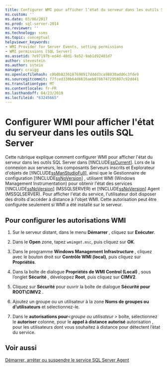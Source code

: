 ```yaml
---
title: Configurer WMI pour afficher l’état du serveur dans les outils SQL Server | Microsoft Docs
ms.custom: ''
ms.date: 03/06/2017
ms.prod: sql-server-2014
ms.reviewer: ''
ms.technology: ssms
ms.topic: conceptual
helpviewer_keywords:
- WMI Provider for Server Events, setting permissions
- WMI permissions [SQL Server]
ms.assetid: 7e97197b-ed4d-40d1-9a52-9ab1d92401d7
author: stevestein
ms.author: sstein
manager: craigg
ms.openlocfilehash: c0b0b8236187698917dddd3ca98830add6c3fde9
ms.sourcegitcommit: f7fced330b64d6616aeb8766747295807c92dd41
ms.translationtype: MT
ms.contentlocale: fr-FR
ms.lasthandoff: 04/23/2019
ms.locfileid: "63245665"
---
```

# <a name="configure-wmi-to-show-server-status-in-sql-server-tools"></a>Configurer WMI pour afficher l'état du serveur dans les outils SQL Server
  Cette rubrique explique comment configurer WMI pour afficher l'état du serveur dans les outils SQL Server dans [!INCLUDE[ssCurrent](../includes/sscurrent-md.md)]. Lors de la connexion aux serveurs, les composants Serveurs inscrits et Explorateur d'objets de [!INCLUDE[ssManStudioFull](../includes/ssmanstudiofull-md.md)], ainsi que le Gestionnaire de configuration [!INCLUDE[ssNoVersion](../includes/ssnoversion-md.md)] , utilisent WMI (Windows Management Instrumentation) pour obtenir l'état des services [!INCLUDE[ssNoVersion](../includes/ssnoversion-md.md)] (MSSQLSERVER) et [!INCLUDE[ssNoVersion](../includes/ssnoversion-md.md)] Agent (MSSQLSERVER). Pour afficher l'état du service, l'utilisateur doit disposer des droits d'accéder à distance à l'objet WMI. Cette autorisation peut être configurée seulement si WMI a été installé sur le serveur.  
  
##  <a name="SSMSProcedure"></a> Pour configurer les autorisations WMI  
  
1.  Sur le serveur distant, dans le menu **Démarrer** , cliquez sur **Exécuter**.  
  
2.  Dans le **Open** zone, tapez `wmimgmt.msc`, puis cliquez sur **OK**.  
  
3.  Dans le programme **Windows Management Infrastructure** , cliquez avec le bouton droit sur **Contrôle WMI (local)**, puis cliquez sur **Propriétés**.  
  
4.  Dans la boîte de dialogue **Propriétés de WMI Control (Local)** , sous l’onglet **Sécurité** , développez **Root**, puis cliquez sur **CIMV2**.  
  
5.  Cliquez sur **Sécurité** pour ouvrir la boîte de dialogue **Sécurité pour ROOT\CIMV2** .  
  
6.  Ajoutez un groupe ou un utilisateur à la zone **Noms de groupes ou d’utilisateurs** et sélectionnez-le.  
  
7.  Dans le **autorisations pour**_\<groupe ou utilisateur >_ boîte, sélectionnez le **autoriser** colonne, pour le **appel à distance autorisé** autorisation , pour les utilisateurs dont vous souhaitez à distance pour détectent l’état du service.  
  
## <a name="see-also"></a>Voir aussi  
 [Démarrer, arrêter ou suspendre le service SQL Server Agent](agent/start-stop-or-pause-the-sql-server-agent-service.md)  
  
  
